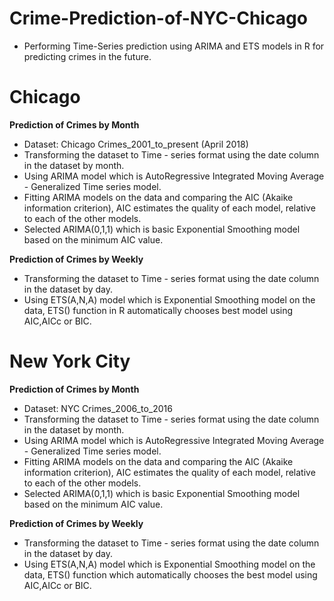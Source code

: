 # Crime-Prediction-of-NYC-Chicago

- Performing Time-Series prediction using ARIMA and ETS models in R for predicting crimes in the future.

# Chicago

**Prediction of Crimes by Month**

- Dataset: Chicago Crimes_2001_to_present (April 2018)
- Transforming the dataset to Time - series format using the date column in the
dataset by month.
- Using ARIMA model which is AutoRegressive Integrated Moving Average -
Generalized Time series model.
- Fitting ARIMA models on the data and comparing the AIC (​Akaike information
criterion​), AIC estimates the quality of each model, relative to each of the other models. 
- Selected ARIMA(0,1,1) which is basic Exponential Smoothing model based on the ​minimum AIC value.


**Prediction of Crimes by Weekly**

- Transforming the dataset to Time - series format using the date column in the dataset by day.
- Using ETS(A,N,A) model which is Exponential Smoothing model on the data, ETS() function in R automatically chooses best model using AIC,AICc or BIC.

# New York City

**Prediction of Crimes by Month**

- Dataset: NYC Crimes_2006_to_2016
- Transforming the dataset to Time - series format using the date column in the
dataset by month.
- Using ARIMA model which is AutoRegressive Integrated Moving Average -
Generalized Time series model.
- Fitting ARIMA models on the data and comparing the AIC (​Akaike information
criterion​), AIC estimates the quality of each model, relative to each of the other models. 
- Selected ARIMA(0,1,1) which is basic Exponential Smoothing model based on the ​minimum AIC value.

**Prediction of Crimes by Weekly**

- Transforming the dataset to Time - series format using the date column in the dataset by day.
- Using ETS(A,N,A) model which is Exponential Smoothing model on the data, ETS() function which automatically chooses the best     model using AIC,AICc or BIC.
